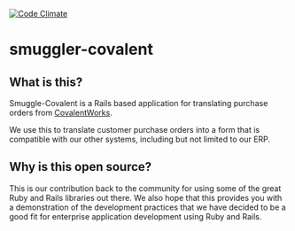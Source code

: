 [![Code Climate](https://codeclimate.com/github/westernmilling/smuggler-covalent/badges/gpa.svg)](https://codeclimate.com/github/westernmilling/smuggler-covalent)

smuggler-covalent
=================

What is this?
-------------

Smuggle-Covalent is a Rails based application for translating purchase orders from [CovalentWorks](http://www.covalentworks.com/).

We use this to translate customer purchase orders into a form that is compatible with our other systems, including but not limited to our ERP.

Why is this open source?
------------------------

This is our contribution back to the community for using some of the great Ruby and Rails libraries out there. We also hope that this provides you with a demonstration of the development practices that we have decided to be a good fit for enterprise application development using Ruby and Rails.